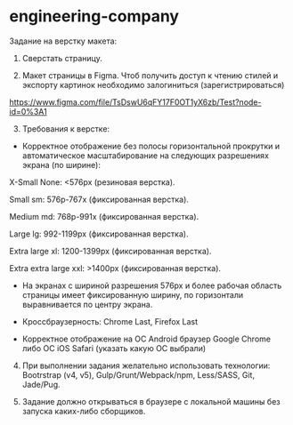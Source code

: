 # engineering-company
Задание на верстку макета:

1. Сверстать страницу.

2. Макет страницы в Figma. Чтоб получить доступ к чтению стилей и экспорту картинок необходимо залогиниться (зарегистрироваться)

https://www.figma.com/file/TsDswU6qFY17F0OT1yX6zb/Test?node-id=0%3A1

3. Требования к верстке:

- Корректное отображение без полосы горизонтальной прокрутки и автоматическое масштабирование на следующих разрешениях экрана (по ширине):

X-Small None: <576px (резиновая верстка).

Small sm: 576p-767x (фиксированная верстка).

Medium md: 768p-991x (фиксированная верстка).

Large lg: 992-1199px (фиксированная верстка).

Extra large xl: 1200-1399px (фиксированная верстка).

Extra extra large xxl: >1400px (фиксированная верстка).

- На экранах с шириной разрешения 576px и более рабочая область страницы имеет фиксированную ширину, по горизонтали выравнивается по центру экрана.

- Кроссбраузерность: Chrome Last, Firefox Last

- Корректное отображение на ОС Android браузер Google Chrome либо ОС iOS Safari (указать какую ОС выбрали)

4. При выполнении задания желательно использовать технологии: Bootrstrap (v4, v5), Gulp/Grunt/Webpack/npm, Less/SASS, Git, Jade/Pug.

5. Задание должно открываться в браузере с локальной машины без запуска каких-либо сборщиков.
